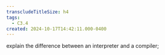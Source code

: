 ```yaml
---
transcludeTitleSize: h4
tags:
  - C3.4
created: 2024-10-17T14:42:11.000-0400
---
```

explain the difference between an interpreter and a compiler;
